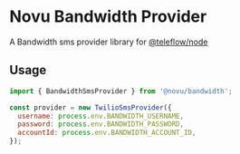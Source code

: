 # Novu Bandwidth Provider

A Bandwidth sms provider library for [@teleflow/node](https://github.com/novuhq/novu)

## Usage

```javascript
import { BandwidthSmsProvider } from '@novu/bandwidth';

const provider = new TwilioSmsProvider({
  username: process.env.BANDWIDTH_USERNAME,
  password: process.env.BANDWIDTH_PASSWORD,
  accountId: process.env.BANDWIDTH_ACCOUNT_ID,
});
```
